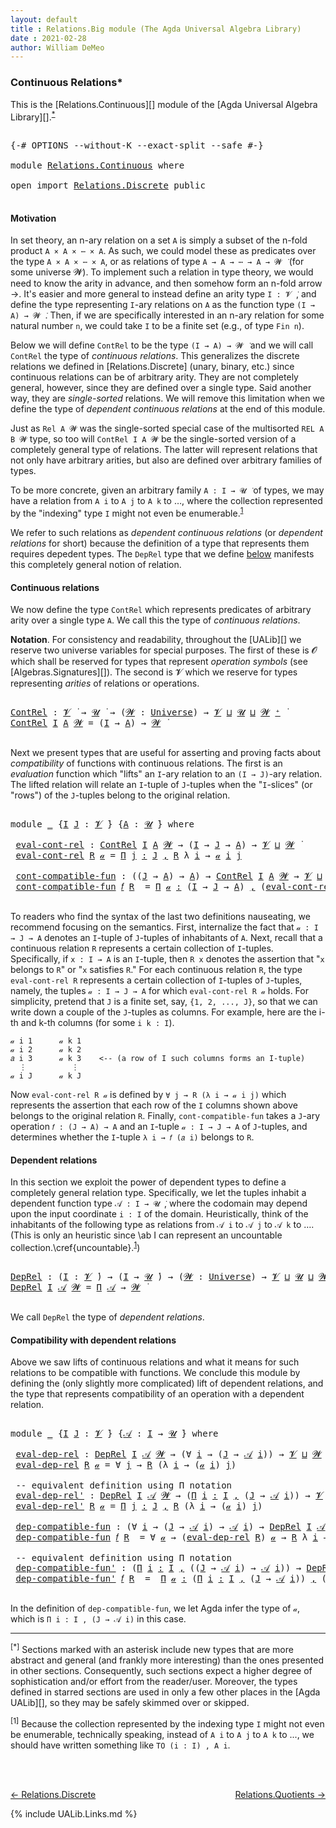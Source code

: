 ```yaml
---
layout: default
title : Relations.Big module (The Agda Universal Algebra Library)
date : 2021-02-28
author: William DeMeo
---
```


### <a id="continuous-relations">Continuous Relations*</a>

This is the [Relations.Continuous][] module of the [Agda Universal Algebra Library][].<sup>[*](Relations.Continuous.html#fn0)</sup>

<pre class="Agda">

<a id="339" class="Symbol">{-#</a> <a id="343" class="Keyword">OPTIONS</a> <a id="351" class="Pragma">--without-K</a> <a id="363" class="Pragma">--exact-split</a> <a id="377" class="Pragma">--safe</a> <a id="384" class="Symbol">#-}</a>

<a id="389" class="Keyword">module</a> <a id="396" href="Relations.Continuous.html" class="Module">Relations.Continuous</a> <a id="417" class="Keyword">where</a>

<a id="424" class="Keyword">open</a> <a id="429" class="Keyword">import</a> <a id="436" href="Relations.Discrete.html" class="Module">Relations.Discrete</a> <a id="455" class="Keyword">public</a>

</pre>

#### <a id="motivation">Motivation</a>
In set theory, an n-ary relation on a set `A` is simply a subset of the n-fold product `A × A × ⋯ × A`.  As such, we could model these as predicates over the type `A × A × ⋯ × A`, or as relations of type `A → A → ⋯ → A → 𝓦 ̇` (for some universe 𝓦).  To implement such a relation in type theory, we would need to know the arity in advance, and then somehow form an n-fold arrow →.  It's easier and more general to instead define an arity type `I : 𝓥 ̇`, and define the type representing `I`-ary relations on `A` as the function type `(I → A) → 𝓦 ̇`.  Then, if we are specifically interested in an n-ary relation for some natural number `n`, we could take `I` to be a finite set (e.g., of type `Fin n`).

Below we will define `ContRel` to be the type `(I → A) → 𝓦 ̇` and we will call `ContRel` the type of *continuous relations*.  This generalizes the discrete relations we defined in [Relations.Discrete] (unary, binary, etc.) since continuous relations can be of arbitrary arity.  They are not completely general, however, since they are defined over a single type. Said another way, they are *single-sorted* relations. We will remove this limitation when we define the type of *dependent continuous relations* at the end of this module.

Just as `Rel A 𝓦` was the single-sorted special case of the multisorted `REL A B 𝓦` type, so too will `ContRel I A 𝓦` be the single-sorted version of a completely general type of relations. The latter will represent relations that not only have arbitrary arities, but also are defined over arbitrary families of types.

To be more concrete, given an arbitrary family `A : I → 𝓤 ̇` of types, we may have a relation from `A i` to `A j` to `A k` to …, where the collection represented by the "indexing" type `I` might not even be enumerable.<sup>[1](Relations.Continuous.html#fn1)</sup>

We refer to such relations as *dependent continuous relations* (or *dependent relations* for short) because the definition of a type that represents them requires depedent types.  The `DepRel` type that we define [below](Relations.Continuous.html#dependent-relations) manifests this completely general notion of relation.

#### <a id="continuous-relations">Continuous relations</a>

We now define the type `ContRel` which represents predicates of arbitrary arity over a single type `A`. We call this the type of *continuous relations*.

**Notation**. For consistency and readability, throughout the [UALib][] we reserve two universe variables for special purposes.  The first of these is 𝓞 which shall be reserved for types that represent *operation symbols* (see [Algebras.Signatures][]). The second is 𝓥 which we reserve for types representing *arities* of relations or operations.

<pre class="Agda">

<a id="ContRel"></a><a id="3237" href="Relations.Continuous.html#3237" class="Function">ContRel</a> <a id="3245" class="Symbol">:</a> <a id="3247" href="Universes.html#262" class="Generalizable">𝓥</a> <a id="3249" href="Universes.html#403" class="Function Operator">̇</a> <a id="3251" class="Symbol">→</a> <a id="3253" href="Universes.html#260" class="Generalizable">𝓤</a> <a id="3255" href="Universes.html#403" class="Function Operator">̇</a> <a id="3257" class="Symbol">→</a> <a id="3259" class="Symbol">(</a><a id="3260" href="Relations.Continuous.html#3260" class="Bound">𝓦</a> <a id="3262" class="Symbol">:</a> <a id="3264" href="Agda.Primitive.html#423" class="Postulate">Universe</a><a id="3272" class="Symbol">)</a> <a id="3274" class="Symbol">→</a> <a id="3276" href="Universes.html#262" class="Generalizable">𝓥</a> <a id="3278" href="Agda.Primitive.html#636" class="Primitive Operator">⊔</a> <a id="3280" href="Universes.html#260" class="Generalizable">𝓤</a> <a id="3282" href="Agda.Primitive.html#636" class="Primitive Operator">⊔</a> <a id="3284" href="Relations.Continuous.html#3260" class="Bound">𝓦</a> <a id="3286" href="Agda.Primitive.html#606" class="Primitive Operator">⁺</a> <a id="3288" href="Universes.html#403" class="Function Operator">̇</a>
<a id="3290" href="Relations.Continuous.html#3237" class="Function">ContRel</a> <a id="3298" href="Relations.Continuous.html#3298" class="Bound">I</a> <a id="3300" href="Relations.Continuous.html#3300" class="Bound">A</a> <a id="3302" href="Relations.Continuous.html#3302" class="Bound">𝓦</a> <a id="3304" class="Symbol">=</a> <a id="3306" class="Symbol">(</a><a id="3307" href="Relations.Continuous.html#3298" class="Bound">I</a> <a id="3309" class="Symbol">→</a> <a id="3311" href="Relations.Continuous.html#3300" class="Bound">A</a><a id="3312" class="Symbol">)</a> <a id="3314" class="Symbol">→</a> <a id="3316" href="Relations.Continuous.html#3302" class="Bound">𝓦</a> <a id="3318" href="Universes.html#403" class="Function Operator">̇</a>

</pre>


<!-- #### <a id="compatibility-with-continuous-relations">Compatibility with continuous relations</a> -->

Next we present types that are useful for asserting and proving facts about *compatibility* of functions with continuous relations.  The first is an *evaluation* function which "lifts" an `I`-ary relation to an `(I → J)`-ary relation. The lifted relation will relate an `I`-tuple of `J`-tuples when the "`I`-slices" (or "rows") of the `J`-tuples belong to the original relation.

<pre class="Agda">

<a id="3835" class="Keyword">module</a> <a id="3842" href="Relations.Continuous.html#3842" class="Module">_</a> <a id="3844" class="Symbol">{</a><a id="3845" href="Relations.Continuous.html#3845" class="Bound">I</a> <a id="3847" href="Relations.Continuous.html#3847" class="Bound">J</a> <a id="3849" class="Symbol">:</a> <a id="3851" href="Universes.html#262" class="Generalizable">𝓥</a> <a id="3853" href="Universes.html#403" class="Function Operator">̇</a><a id="3854" class="Symbol">}</a> <a id="3856" class="Symbol">{</a><a id="3857" href="Relations.Continuous.html#3857" class="Bound">A</a> <a id="3859" class="Symbol">:</a> <a id="3861" href="Universes.html#260" class="Generalizable">𝓤</a> <a id="3863" href="Universes.html#403" class="Function Operator">̇</a><a id="3864" class="Symbol">}</a> <a id="3866" class="Keyword">where</a>

 <a id="3874" href="Relations.Continuous.html#3874" class="Function">eval-cont-rel</a> <a id="3888" class="Symbol">:</a> <a id="3890" href="Relations.Continuous.html#3237" class="Function">ContRel</a> <a id="3898" href="Relations.Continuous.html#3845" class="Bound">I</a> <a id="3900" href="Relations.Continuous.html#3857" class="Bound">A</a> <a id="3902" href="Universes.html#264" class="Generalizable">𝓦</a> <a id="3904" class="Symbol">→</a> <a id="3906" class="Symbol">(</a><a id="3907" href="Relations.Continuous.html#3845" class="Bound">I</a> <a id="3909" class="Symbol">→</a> <a id="3911" href="Relations.Continuous.html#3847" class="Bound">J</a> <a id="3913" class="Symbol">→</a> <a id="3915" href="Relations.Continuous.html#3857" class="Bound">A</a><a id="3916" class="Symbol">)</a> <a id="3918" class="Symbol">→</a> <a id="3920" href="Relations.Continuous.html#3851" class="Bound">𝓥</a> <a id="3922" href="Agda.Primitive.html#636" class="Primitive Operator">⊔</a> <a id="3924" href="Universes.html#264" class="Generalizable">𝓦</a> <a id="3926" href="Universes.html#403" class="Function Operator">̇</a>
 <a id="3929" href="Relations.Continuous.html#3874" class="Function">eval-cont-rel</a> <a id="3943" href="Relations.Continuous.html#3943" class="Bound">R</a> <a id="3945" href="Relations.Continuous.html#3945" class="Bound">𝒶</a> <a id="3947" class="Symbol">=</a> <a id="3949" href="MGS-MLTT.html#3635" class="Function">Π</a> <a id="3951" href="Relations.Continuous.html#3951" class="Bound">j</a> <a id="3953" href="MGS-MLTT.html#3635" class="Function">꞉</a> <a id="3955" href="Relations.Continuous.html#3847" class="Bound">J</a> <a id="3957" href="MGS-MLTT.html#3635" class="Function">,</a> <a id="3959" href="Relations.Continuous.html#3943" class="Bound">R</a> <a id="3961" class="Symbol">λ</a> <a id="3963" href="Relations.Continuous.html#3963" class="Bound">i</a> <a id="3965" class="Symbol">→</a> <a id="3967" href="Relations.Continuous.html#3945" class="Bound">𝒶</a> <a id="3969" href="Relations.Continuous.html#3963" class="Bound">i</a> <a id="3971" href="Relations.Continuous.html#3951" class="Bound">j</a>

 <a id="3975" href="Relations.Continuous.html#3975" class="Function">cont-compatible-fun</a> <a id="3995" class="Symbol">:</a> <a id="3997" class="Symbol">((</a><a id="3999" href="Relations.Continuous.html#3847" class="Bound">J</a> <a id="4001" class="Symbol">→</a> <a id="4003" href="Relations.Continuous.html#3857" class="Bound">A</a><a id="4004" class="Symbol">)</a> <a id="4006" class="Symbol">→</a> <a id="4008" href="Relations.Continuous.html#3857" class="Bound">A</a><a id="4009" class="Symbol">)</a> <a id="4011" class="Symbol">→</a> <a id="4013" href="Relations.Continuous.html#3237" class="Function">ContRel</a> <a id="4021" href="Relations.Continuous.html#3845" class="Bound">I</a> <a id="4023" href="Relations.Continuous.html#3857" class="Bound">A</a> <a id="4025" href="Universes.html#264" class="Generalizable">𝓦</a> <a id="4027" class="Symbol">→</a> <a id="4029" href="Relations.Continuous.html#3851" class="Bound">𝓥</a> <a id="4031" href="Agda.Primitive.html#636" class="Primitive Operator">⊔</a> <a id="4033" href="Relations.Continuous.html#3861" class="Bound">𝓤</a> <a id="4035" href="Agda.Primitive.html#636" class="Primitive Operator">⊔</a> <a id="4037" href="Universes.html#264" class="Generalizable">𝓦</a> <a id="4039" href="Universes.html#403" class="Function Operator">̇</a>
 <a id="4042" href="Relations.Continuous.html#3975" class="Function">cont-compatible-fun</a> <a id="4062" href="Relations.Continuous.html#4062" class="Bound">𝑓</a> <a id="4064" href="Relations.Continuous.html#4064" class="Bound">R</a>  <a id="4067" class="Symbol">=</a> <a id="4069" href="MGS-MLTT.html#3635" class="Function">Π</a> <a id="4071" href="Relations.Continuous.html#4071" class="Bound">𝒶</a> <a id="4073" href="MGS-MLTT.html#3635" class="Function">꞉</a> <a id="4075" class="Symbol">(</a><a id="4076" href="Relations.Continuous.html#3845" class="Bound">I</a> <a id="4078" class="Symbol">→</a> <a id="4080" href="Relations.Continuous.html#3847" class="Bound">J</a> <a id="4082" class="Symbol">→</a> <a id="4084" href="Relations.Continuous.html#3857" class="Bound">A</a><a id="4085" class="Symbol">)</a> <a id="4087" href="MGS-MLTT.html#3635" class="Function">,</a> <a id="4089" class="Symbol">(</a><a id="4090" href="Relations.Continuous.html#3874" class="Function">eval-cont-rel</a> <a id="4104" href="Relations.Continuous.html#4064" class="Bound">R</a> <a id="4106" href="Relations.Continuous.html#4071" class="Bound">𝒶</a> <a id="4108" class="Symbol">→</a> <a id="4110" href="Relations.Continuous.html#4064" class="Bound">R</a> <a id="4112" class="Symbol">λ</a> <a id="4114" href="Relations.Continuous.html#4114" class="Bound">i</a> <a id="4116" class="Symbol">→</a> <a id="4118" class="Symbol">(</a><a id="4119" href="Relations.Continuous.html#4062" class="Bound">𝑓</a> <a id="4121" class="Symbol">(</a><a id="4122" href="Relations.Continuous.html#4071" class="Bound">𝒶</a> <a id="4124" href="Relations.Continuous.html#4114" class="Bound">i</a><a id="4125" class="Symbol">)))</a>

</pre>

To readers who find the syntax of the last two definitions nauseating, we recommend focusing on the semantics. First, internalize the fact that `𝒶 : I → J → A` denotes an `I`-tuple of `J`-tuples of inhabitants of `A`. Next, recall that a continuous relation `R` represents a certain collection of `I`-tuples. Specifically, if `x : I → A` is an `I`-tuple, then `R x` denotes the assertion that "`x` belongs to `R`" or "`x` satisfies `R`."  For each continuous relation `R`, the type `eval-cont-rel R` represents a certain collection of `I`-tuples of `J`-tuples, namely, the tuples `𝒶 : I → J → A` for which `eval-cont-rel R 𝒶` holds. For simplicity, pretend that `J` is a finite set, say, `{1, 2, ..., J}`, so that we can write down a couple of the `J`-tuples as columns. For example, here are the i-th and k-th columns (for some `i k : I`).

```
𝒶 i 1      𝒶 k 1
𝒶 i 2      𝒶 k 2
𝑎 i 3      𝒶 k 3    <-- (a row of I such columns forms an I-tuple)
  ⋮          ⋮
𝒶 i J      𝒶 k J
```

Now `eval-cont-rel R 𝒶` is defined by `∀ j → R (λ i → 𝒶 i j)` which represents the assertion that each row of the `I` columns shown above belongs to the original relation `R`. Finally, `cont-compatible-fun` takes a `J`-ary operation `𝑓 : (J → A) → A` and an `I`-tuple `𝒶 : I → J → A` of `J`-tuples, and determines whether the `I`-tuple `λ i → 𝑓 (𝑎 i)` belongs to `R`.

<!-- Finally, digest all the types involved in these definitions and note how nicely they align (as they must if type-checking is to succeed!).  For example, `𝒶 : I → (J → A)` is precisely the type on which the relation `eval-cont-rel R` is defined. -->


#### <a id="dependent-relations">Dependent relations</a>

In this section we exploit the power of dependent types to define a completely general relation type.  Specifically, we let the tuples inhabit a dependent function type `𝒜 : I → 𝓤 ̇`, where the codomain may depend upon the input coordinate `i : I` of the domain. Heuristically, think of the inhabitants of the following type as relations from `𝒜 i` to `𝒜 j` to `𝒜 k` to …. (This is only an heuristic since \ab I can represent an uncountable collection.\cref{uncountable}.<sup>[1](Relations.Continuous.html#fn1)</sup>)

<pre class="Agda">

<a id="DepRel"></a><a id="6342" href="Relations.Continuous.html#6342" class="Function">DepRel</a> <a id="6349" class="Symbol">:</a> <a id="6351" class="Symbol">(</a><a id="6352" href="Relations.Continuous.html#6352" class="Bound">I</a> <a id="6354" class="Symbol">:</a> <a id="6356" href="Universes.html#262" class="Generalizable">𝓥</a> <a id="6358" href="Universes.html#403" class="Function Operator">̇</a><a id="6359" class="Symbol">)</a> <a id="6361" class="Symbol">→</a> <a id="6363" class="Symbol">(</a><a id="6364" href="Relations.Continuous.html#6352" class="Bound">I</a> <a id="6366" class="Symbol">→</a> <a id="6368" href="Universes.html#260" class="Generalizable">𝓤</a> <a id="6370" href="Universes.html#403" class="Function Operator">̇</a><a id="6371" class="Symbol">)</a> <a id="6373" class="Symbol">→</a> <a id="6375" class="Symbol">(</a><a id="6376" href="Relations.Continuous.html#6376" class="Bound">𝓦</a> <a id="6378" class="Symbol">:</a> <a id="6380" href="Agda.Primitive.html#423" class="Postulate">Universe</a><a id="6388" class="Symbol">)</a> <a id="6390" class="Symbol">→</a> <a id="6392" href="Universes.html#262" class="Generalizable">𝓥</a> <a id="6394" href="Agda.Primitive.html#636" class="Primitive Operator">⊔</a> <a id="6396" href="Universes.html#260" class="Generalizable">𝓤</a> <a id="6398" href="Agda.Primitive.html#636" class="Primitive Operator">⊔</a> <a id="6400" href="Relations.Continuous.html#6376" class="Bound">𝓦</a> <a id="6402" href="Agda.Primitive.html#606" class="Primitive Operator">⁺</a> <a id="6404" href="Universes.html#403" class="Function Operator">̇</a>
<a id="6406" href="Relations.Continuous.html#6342" class="Function">DepRel</a> <a id="6413" href="Relations.Continuous.html#6413" class="Bound">I</a> <a id="6415" href="Relations.Continuous.html#6415" class="Bound">𝒜</a> <a id="6417" href="Relations.Continuous.html#6417" class="Bound">𝓦</a> <a id="6419" class="Symbol">=</a> <a id="6421" href="MGS-MLTT.html#3562" class="Function">Π</a> <a id="6423" href="Relations.Continuous.html#6415" class="Bound">𝒜</a> <a id="6425" class="Symbol">→</a> <a id="6427" href="Relations.Continuous.html#6417" class="Bound">𝓦</a> <a id="6429" href="Universes.html#403" class="Function Operator">̇</a>

</pre>

We call `DepRel` the type of *dependent relations*.

#### <a id="compatibility-with-dependent-relations">Compatibility with dependent relations</a>

Above we saw lifts of continuous relations and what it means for such relations to be compatible with functions. We conclude this module by defining the (only slightly more complicated) lift of dependent relations, and the type that represents compatibility of an operation with a dependent relation.

<pre class="Agda">

<a id="6909" class="Keyword">module</a> <a id="6916" href="Relations.Continuous.html#6916" class="Module">_</a> <a id="6918" class="Symbol">{</a><a id="6919" href="Relations.Continuous.html#6919" class="Bound">I</a> <a id="6921" href="Relations.Continuous.html#6921" class="Bound">J</a> <a id="6923" class="Symbol">:</a> <a id="6925" href="Universes.html#262" class="Generalizable">𝓥</a> <a id="6927" href="Universes.html#403" class="Function Operator">̇</a><a id="6928" class="Symbol">}</a> <a id="6930" class="Symbol">{</a><a id="6931" href="Relations.Continuous.html#6931" class="Bound">𝒜</a> <a id="6933" class="Symbol">:</a> <a id="6935" href="Relations.Continuous.html#6919" class="Bound">I</a> <a id="6937" class="Symbol">→</a> <a id="6939" href="Universes.html#260" class="Generalizable">𝓤</a> <a id="6941" href="Universes.html#403" class="Function Operator">̇</a><a id="6942" class="Symbol">}</a> <a id="6944" class="Keyword">where</a>

 <a id="6952" href="Relations.Continuous.html#6952" class="Function">eval-dep-rel</a> <a id="6965" class="Symbol">:</a> <a id="6967" href="Relations.Continuous.html#6342" class="Function">DepRel</a> <a id="6974" href="Relations.Continuous.html#6919" class="Bound">I</a> <a id="6976" href="Relations.Continuous.html#6931" class="Bound">𝒜</a> <a id="6978" href="Universes.html#264" class="Generalizable">𝓦</a> <a id="6980" class="Symbol">→</a> <a id="6982" class="Symbol">(∀</a> <a id="6985" href="Relations.Continuous.html#6985" class="Bound">i</a> <a id="6987" class="Symbol">→</a> <a id="6989" class="Symbol">(</a><a id="6990" href="Relations.Continuous.html#6921" class="Bound">J</a> <a id="6992" class="Symbol">→</a> <a id="6994" href="Relations.Continuous.html#6931" class="Bound">𝒜</a> <a id="6996" href="Relations.Continuous.html#6985" class="Bound">i</a><a id="6997" class="Symbol">))</a> <a id="7000" class="Symbol">→</a> <a id="7002" href="Relations.Continuous.html#6925" class="Bound">𝓥</a> <a id="7004" href="Agda.Primitive.html#636" class="Primitive Operator">⊔</a> <a id="7006" href="Universes.html#264" class="Generalizable">𝓦</a> <a id="7008" href="Universes.html#403" class="Function Operator">̇</a>
 <a id="7011" href="Relations.Continuous.html#6952" class="Function">eval-dep-rel</a> <a id="7024" href="Relations.Continuous.html#7024" class="Bound">R</a> <a id="7026" href="Relations.Continuous.html#7026" class="Bound">𝒶</a> <a id="7028" class="Symbol">=</a> <a id="7030" class="Symbol">∀</a> <a id="7032" href="Relations.Continuous.html#7032" class="Bound">j</a> <a id="7034" class="Symbol">→</a> <a id="7036" href="Relations.Continuous.html#7024" class="Bound">R</a> <a id="7038" class="Symbol">(λ</a> <a id="7041" href="Relations.Continuous.html#7041" class="Bound">i</a> <a id="7043" class="Symbol">→</a> <a id="7045" class="Symbol">(</a><a id="7046" href="Relations.Continuous.html#7026" class="Bound">𝒶</a> <a id="7048" href="Relations.Continuous.html#7041" class="Bound">i</a><a id="7049" class="Symbol">)</a> <a id="7051" href="Relations.Continuous.html#7032" class="Bound">j</a><a id="7052" class="Symbol">)</a>

 <a id="7056" class="Comment">-- equivalent definition using Π notation</a>
 <a id="7099" href="Relations.Continuous.html#7099" class="Function">eval-dep-rel&#39;</a> <a id="7113" class="Symbol">:</a> <a id="7115" href="Relations.Continuous.html#6342" class="Function">DepRel</a> <a id="7122" href="Relations.Continuous.html#6919" class="Bound">I</a> <a id="7124" href="Relations.Continuous.html#6931" class="Bound">𝒜</a> <a id="7126" href="Universes.html#264" class="Generalizable">𝓦</a> <a id="7128" class="Symbol">→</a> <a id="7130" class="Symbol">(</a><a id="7131" href="MGS-MLTT.html#3635" class="Function">Π</a> <a id="7133" href="Relations.Continuous.html#7133" class="Bound">i</a> <a id="7135" href="MGS-MLTT.html#3635" class="Function">꞉</a> <a id="7137" href="Relations.Continuous.html#6919" class="Bound">I</a> <a id="7139" href="MGS-MLTT.html#3635" class="Function">,</a> <a id="7141" class="Symbol">(</a><a id="7142" href="Relations.Continuous.html#6921" class="Bound">J</a> <a id="7144" class="Symbol">→</a> <a id="7146" href="Relations.Continuous.html#6931" class="Bound">𝒜</a> <a id="7148" href="Relations.Continuous.html#7133" class="Bound">i</a><a id="7149" class="Symbol">))</a> <a id="7152" class="Symbol">→</a> <a id="7154" href="Relations.Continuous.html#6925" class="Bound">𝓥</a> <a id="7156" href="Agda.Primitive.html#636" class="Primitive Operator">⊔</a> <a id="7158" href="Universes.html#264" class="Generalizable">𝓦</a> <a id="7160" href="Universes.html#403" class="Function Operator">̇</a>
 <a id="7163" href="Relations.Continuous.html#7099" class="Function">eval-dep-rel&#39;</a> <a id="7177" href="Relations.Continuous.html#7177" class="Bound">R</a> <a id="7179" href="Relations.Continuous.html#7179" class="Bound">𝒶</a> <a id="7181" class="Symbol">=</a> <a id="7183" href="MGS-MLTT.html#3635" class="Function">Π</a> <a id="7185" href="Relations.Continuous.html#7185" class="Bound">j</a> <a id="7187" href="MGS-MLTT.html#3635" class="Function">꞉</a> <a id="7189" href="Relations.Continuous.html#6921" class="Bound">J</a> <a id="7191" href="MGS-MLTT.html#3635" class="Function">,</a> <a id="7193" href="Relations.Continuous.html#7177" class="Bound">R</a> <a id="7195" class="Symbol">(λ</a> <a id="7198" href="Relations.Continuous.html#7198" class="Bound">i</a> <a id="7200" class="Symbol">→</a> <a id="7202" class="Symbol">(</a><a id="7203" href="Relations.Continuous.html#7179" class="Bound">𝒶</a> <a id="7205" href="Relations.Continuous.html#7198" class="Bound">i</a><a id="7206" class="Symbol">)</a> <a id="7208" href="Relations.Continuous.html#7185" class="Bound">j</a><a id="7209" class="Symbol">)</a>

 <a id="7213" href="Relations.Continuous.html#7213" class="Function">dep-compatible-fun</a> <a id="7232" class="Symbol">:</a> <a id="7234" class="Symbol">(∀</a> <a id="7237" href="Relations.Continuous.html#7237" class="Bound">i</a> <a id="7239" class="Symbol">→</a> <a id="7241" class="Symbol">(</a><a id="7242" href="Relations.Continuous.html#6921" class="Bound">J</a> <a id="7244" class="Symbol">→</a> <a id="7246" href="Relations.Continuous.html#6931" class="Bound">𝒜</a> <a id="7248" href="Relations.Continuous.html#7237" class="Bound">i</a><a id="7249" class="Symbol">)</a> <a id="7251" class="Symbol">→</a> <a id="7253" href="Relations.Continuous.html#6931" class="Bound">𝒜</a> <a id="7255" href="Relations.Continuous.html#7237" class="Bound">i</a><a id="7256" class="Symbol">)</a> <a id="7258" class="Symbol">→</a> <a id="7260" href="Relations.Continuous.html#6342" class="Function">DepRel</a> <a id="7267" href="Relations.Continuous.html#6919" class="Bound">I</a> <a id="7269" href="Relations.Continuous.html#6931" class="Bound">𝒜</a> <a id="7271" href="Universes.html#264" class="Generalizable">𝓦</a> <a id="7273" class="Symbol">→</a> <a id="7275" href="Relations.Continuous.html#6925" class="Bound">𝓥</a> <a id="7277" href="Agda.Primitive.html#636" class="Primitive Operator">⊔</a> <a id="7279" href="Relations.Continuous.html#6939" class="Bound">𝓤</a> <a id="7281" href="Agda.Primitive.html#636" class="Primitive Operator">⊔</a> <a id="7283" href="Universes.html#264" class="Generalizable">𝓦</a> <a id="7285" href="Universes.html#403" class="Function Operator">̇</a>
 <a id="7288" href="Relations.Continuous.html#7213" class="Function">dep-compatible-fun</a> <a id="7307" href="Relations.Continuous.html#7307" class="Bound">𝑓</a> <a id="7309" href="Relations.Continuous.html#7309" class="Bound">R</a>  <a id="7312" class="Symbol">=</a> <a id="7314" class="Symbol">∀</a> <a id="7316" href="Relations.Continuous.html#7316" class="Bound">𝒶</a> <a id="7318" class="Symbol">→</a> <a id="7320" class="Symbol">(</a><a id="7321" href="Relations.Continuous.html#6952" class="Function">eval-dep-rel</a> <a id="7334" href="Relations.Continuous.html#7309" class="Bound">R</a><a id="7335" class="Symbol">)</a> <a id="7337" href="Relations.Continuous.html#7316" class="Bound">𝒶</a> <a id="7339" class="Symbol">→</a> <a id="7341" href="Relations.Continuous.html#7309" class="Bound">R</a> <a id="7343" class="Symbol">λ</a> <a id="7345" href="Relations.Continuous.html#7345" class="Bound">i</a> <a id="7347" class="Symbol">→</a> <a id="7349" class="Symbol">(</a><a id="7350" href="Relations.Continuous.html#7307" class="Bound">𝑓</a> <a id="7352" href="Relations.Continuous.html#7345" class="Bound">i</a><a id="7353" class="Symbol">)(</a><a id="7355" href="Relations.Continuous.html#7316" class="Bound">𝒶</a> <a id="7357" href="Relations.Continuous.html#7345" class="Bound">i</a><a id="7358" class="Symbol">)</a>

 <a id="7362" class="Comment">-- equivalent definition using Π notation</a>
 <a id="7405" href="Relations.Continuous.html#7405" class="Function">dep-compatible-fun&#39;</a> <a id="7425" class="Symbol">:</a> <a id="7427" class="Symbol">(</a><a id="7428" href="MGS-MLTT.html#3635" class="Function">Π</a> <a id="7430" href="Relations.Continuous.html#7430" class="Bound">i</a> <a id="7432" href="MGS-MLTT.html#3635" class="Function">꞉</a> <a id="7434" href="Relations.Continuous.html#6919" class="Bound">I</a> <a id="7436" href="MGS-MLTT.html#3635" class="Function">,</a> <a id="7438" class="Symbol">((</a><a id="7440" href="Relations.Continuous.html#6921" class="Bound">J</a> <a id="7442" class="Symbol">→</a> <a id="7444" href="Relations.Continuous.html#6931" class="Bound">𝒜</a> <a id="7446" href="Relations.Continuous.html#7430" class="Bound">i</a><a id="7447" class="Symbol">)</a> <a id="7449" class="Symbol">→</a> <a id="7451" href="Relations.Continuous.html#6931" class="Bound">𝒜</a> <a id="7453" href="Relations.Continuous.html#7430" class="Bound">i</a><a id="7454" class="Symbol">))</a> <a id="7457" class="Symbol">→</a> <a id="7459" href="Relations.Continuous.html#6342" class="Function">DepRel</a> <a id="7466" href="Relations.Continuous.html#6919" class="Bound">I</a> <a id="7468" href="Relations.Continuous.html#6931" class="Bound">𝒜</a> <a id="7470" href="Universes.html#264" class="Generalizable">𝓦</a> <a id="7472" class="Symbol">→</a> <a id="7474" href="Relations.Continuous.html#6925" class="Bound">𝓥</a> <a id="7476" href="Agda.Primitive.html#636" class="Primitive Operator">⊔</a> <a id="7478" href="Relations.Continuous.html#6939" class="Bound">𝓤</a> <a id="7480" href="Agda.Primitive.html#636" class="Primitive Operator">⊔</a> <a id="7482" href="Universes.html#264" class="Generalizable">𝓦</a> <a id="7484" href="Universes.html#403" class="Function Operator">̇</a>
 <a id="7487" href="Relations.Continuous.html#7405" class="Function">dep-compatible-fun&#39;</a> <a id="7507" href="Relations.Continuous.html#7507" class="Bound">𝑓</a> <a id="7509" href="Relations.Continuous.html#7509" class="Bound">R</a>  <a id="7512" class="Symbol">=</a>  <a id="7515" href="MGS-MLTT.html#3635" class="Function">Π</a> <a id="7517" href="Relations.Continuous.html#7517" class="Bound">𝒶</a> <a id="7519" href="MGS-MLTT.html#3635" class="Function">꞉</a> <a id="7521" class="Symbol">(</a><a id="7522" href="MGS-MLTT.html#3635" class="Function">Π</a> <a id="7524" href="Relations.Continuous.html#7524" class="Bound">i</a> <a id="7526" href="MGS-MLTT.html#3635" class="Function">꞉</a> <a id="7528" href="Relations.Continuous.html#6919" class="Bound">I</a> <a id="7530" href="MGS-MLTT.html#3635" class="Function">,</a> <a id="7532" class="Symbol">(</a><a id="7533" href="Relations.Continuous.html#6921" class="Bound">J</a> <a id="7535" class="Symbol">→</a> <a id="7537" href="Relations.Continuous.html#6931" class="Bound">𝒜</a> <a id="7539" href="Relations.Continuous.html#7524" class="Bound">i</a><a id="7540" class="Symbol">))</a> <a id="7543" href="MGS-MLTT.html#3635" class="Function">,</a> <a id="7545" class="Symbol">((</a><a id="7547" href="Relations.Continuous.html#6952" class="Function">eval-dep-rel</a> <a id="7560" href="Relations.Continuous.html#7509" class="Bound">R</a><a id="7561" class="Symbol">)</a> <a id="7563" href="Relations.Continuous.html#7517" class="Bound">𝒶</a> <a id="7565" class="Symbol">→</a> <a id="7567" href="Relations.Continuous.html#7509" class="Bound">R</a> <a id="7569" class="Symbol">λ</a> <a id="7571" href="Relations.Continuous.html#7571" class="Bound">i</a> <a id="7573" class="Symbol">→</a> <a id="7575" class="Symbol">(</a><a id="7576" href="Relations.Continuous.html#7507" class="Bound">𝑓</a> <a id="7578" href="Relations.Continuous.html#7571" class="Bound">i</a><a id="7579" class="Symbol">)(</a><a id="7581" href="Relations.Continuous.html#7517" class="Bound">𝒶</a> <a id="7583" href="Relations.Continuous.html#7571" class="Bound">i</a><a id="7584" class="Symbol">))</a>

</pre>

In the definition of `dep-compatible-fun`, we let Agda infer the type of `𝒶`, which is `Π i ꞉ I , (J → 𝒜 i)` in this case.


--------------------------------------

<sup>[*]</sup><span class="footnote" id="fn0"> Sections marked with an asterisk include new types that are more abstract and general (and frankly more interesting) than the ones presented in other sections.  Consequently, such sections expect a higher degree of sophistication and/or effort from the reader/user. Moreover, the types defined in starred sections are used in only a few other places in the [Agda UALib][], so they may be safely skimmed over or skipped.</span>

<sup>[1]</sup><span class="footnote" id="fn1"> Because the collection represented by the indexing type `I` might not even be enumerable, technically speaking, instead of `A i` to `A j` to `A k` to ..., we should have written something like `TO (i : I) , A i`.</span>

<br>
<br>

[← Relations.Discrete](Relations.Discrete.html)
<span style="float:right;">[Relations.Quotients →](Relations.Quotients.html)</span>

{% include UALib.Links.md %}
